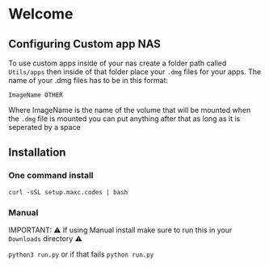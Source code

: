 # Welcome

## Configuring Custom app NAS

To use custom apps inside of your nas create a folder path called `Utils/apps` then inside of that folder place your `.dmg` files for your apps.
The name of your .dmg files has to be in this format:
```
ImageName OTHER
```
Where ImageName is the name of the volume that will be mounted when the `.dmg` file is mounted you can put anything after that as long as it is seperated by a space

## Installation

### One command install
```
curl -sSL setup.maxc.codes | bash
```
### Manual

IMPORTANT: ⚠️ If using Manual install make sure to run this in your `Downloads` directory ⚠️

```python3 run.py```
or if that fails
```python run.py```
